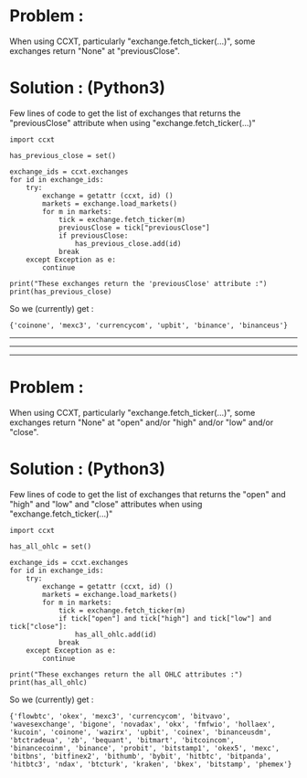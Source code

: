 # Problem :
When using CCXT, particularly "exchange.fetch_ticker(...)", some exchanges return "None" at "previousClose".

# Solution : (Python3)

Few lines of code to get the list of exchanges that returns the "previousClose" attribute when using "exchange.fetch_ticker(...)"

```python3
import ccxt

has_previous_close = set()

exchange_ids = ccxt.exchanges
for id in exchange_ids:
    try:
        exchange = getattr (ccxt, id) ()
        markets = exchange.load_markets()
        for m in markets:
            tick = exchange.fetch_ticker(m)
            previousClose = tick["previousClose"]
            if previousClose:
                has_previous_close.add(id)
            break
    except Exception as e:
        continue

print("These exchanges return the 'previousClose' attribute :")
print(has_previous_close)
```

So we (currently) get :


```python3
{'coinone', 'mexc3', 'currencycom', 'upbit', 'binance', 'binanceus'}
```
---
---
---

# Problem :
When using CCXT, particularly "exchange.fetch_ticker(...)", some exchanges return "None" at "open" and/or "high" and/or "low" and/or "close".

# Solution : (Python3)

Few lines of code to get the list of exchanges that returns the "open" and "high" and "low" and "close" attributes when using "exchange.fetch_ticker(...)"

```python3
import ccxt

has_all_ohlc = set()

exchange_ids = ccxt.exchanges
for id in exchange_ids:
    try:
        exchange = getattr (ccxt, id) ()
        markets = exchange.load_markets()
        for m in markets:
            tick = exchange.fetch_ticker(m)
            if tick["open"] and tick["high"] and tick["low"] and tick["close"]:
                has_all_ohlc.add(id)
            break
    except Exception as e:
        continue

print("These exchanges return the all OHLC attributes :")
print(has_all_ohlc)
```

So we (currently) get :


```python3
{'flowbtc', 'okex', 'mexc3', 'currencycom', 'bitvavo', 'wavesexchange', 'bigone', 'novadax', 'okx', 'fmfwio', 'hollaex', 'kucoin', 'coinone', 'wazirx', 'upbit', 'coinex', 'binanceusdm', 'btctradeua', 'zb', 'bequant', 'bitmart', 'bitcoincom', 'binancecoinm', 'binance', 'probit', 'bitstamp1', 'okex5', 'mexc', 'bitbns', 'bitfinex2', 'bithumb', 'bybit', 'hitbtc', 'bitpanda', 'hitbtc3', 'ndax', 'btcturk', 'kraken', 'bkex', 'bitstamp', 'phemex'}
```
